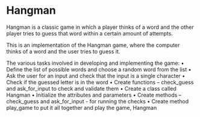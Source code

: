# Hangman
Hangman is a classic game in which a player thinks of a word and the other player tries to guess that word within a certain amount of attempts.

This is an implementation of the Hangman game, where the computer thinks of a word and the user tries to guess it. 

The various tasks involved in developing and implementing the game:
•	Define the list of possible words and choose a random word from the list
•	Ask the user for an input and check that the input is a single character
•	Check if the guessed letter is in the word
•	Create functions – check_guess and ask_for_input to check and validate them
•	Create a class called Hangman
•	Initialize the attributes and parameters 
•	Create methods – check_guess and ask_for_input - for running the checks
•	Create method play_game to put it all together and play the game, Hangman



